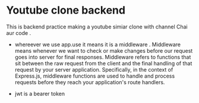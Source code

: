 # Youtube clone backend
This is backend practice making a youtube simiar clone with channel Chai aur code .

* whereever we use app.use it means it is a middleware . Middleware means whenever we want to check or make changes before our request goes into server for final responses.
Middleware refers to functions that sit between the raw request from the client and the final handling of that request by your server application. Specifically, in the context of Express.js, middleware functions are used to handle and process requests before they reach your application's route handlers. 

* jwt is a bearer token